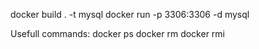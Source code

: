 docker build . -t mysql
docker run -p 3306:3306 -d mysql

Usefull commands:
docker ps
docker rm
docker rmi